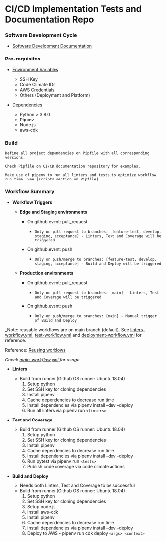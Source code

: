 # CI/CD Implementation Tests and Documentation Repo

### Software Development Cycle
- [Software Development Documentation]()
### Pre-requisites 

- [Environment Variables](https://docs.google.com/spreadsheets/d/1sWs-Nfzx3ReiiCzKCe7OY5GnQrAiVt_PCasFb9frzpY/edit#gid=1807969178)
  - SSH Key
  - Code Climate IDs
  - AWS Credentials
  - Others (Deployment and Platform)
 
- [Dependencies](https://github.com/viyahe/appsync#requirements)
  - Python > 3.8.0
  - Pipenv
  - Node.js
  - aws-cdk

### Build

```
Define all project dependencies on Pipfile with all corresponding versions.

Check Pipfile on CI/CD documentation repository for examples.

Make use of pipenv to run all linters and tests to optimize workflow run time. See [scripts section on Pipfile]
```

### Workflow Summary
- **Workflow Triggers**
  - **Edge and Staging environments**
    - On github.event: pull_request
      - `Only on pull request to branches: [feature-test, develop, staging, acceptance] - Linters, Test and Coverage will be triggered`

    - On github.event: push
      - `Only on push/merge to branches: [feature-test, develop, staging, acceptance] - Build and Deploy will be triggered`
      
  - **Production environments**
    - On github.event: pull_request
      - `Only on pull request to branches: [main] - Linters, Test and Coverage will be triggered`

    - On github.event: push
      - `Only on push/merge to branches: [main] - Manual trigger of Build and Deploy`

_Note: reusable workflows are on main branch (default). See [linters-workflow.yml](https://github.com/viyahe/continuous-platform/blob/main/.github/workflows/linters-workflow.yml), [test-workflow.yml](https://github.com/viyahe/continuous-platform/blob/main/.github/workflows/test-workflow.yml) and [deployment-workflow.yml](https://github.com/viyahe/continuous-platform/blob/main/.github/workflows/deployment-workflow.yml) for reference. 

Reference: [Reusing worklows](https://docs.github.com/en/actions/using-workflows/reusing-workflows)

_Check [main-workflow.yml](https://github.com/viyahe/continuous-platform/blob/main/.github/workflows/main-workflow.yml) for usage._

- **Linters**
  - Build from runner (Github OS runner: Ubuntu 18.04)
    1.  Setup python
    2. Set SSH key for cloning dependencies
    3. Install pipenv
    4. Cache dependencies to decrease run time
    5. Install dependencies via pipenv install –dev –deploy
    6. Run all linters via pipenv run `<linters>`
    
- **Test and Coverage**
  - Build from runner (Github OS runner: Ubuntu 18.04)
    1. Setup python
    2. Set SSH key for cloning dependencies
    3. Install pipenv
    4. Cache dependencies to decrease run time
    5. Install dependencies via pipenv install –dev –deploy
    6. Run pytest via pipenv run `<tests>`
    7. Publish code coverage via code climate actions
    
- **Build and Deploy**
  - Needs both Linters, Test and Coverage to be successful
   - Build from runner (Github OS runner: Ubuntu 18.04)
      1. Setup python
      2. Set SSH key for cloning dependencies
      3. Setup node.js
      4. Install aws-cdk
      5. Install pipenv
      6. Cache dependencies to decrease run time
      7. Install dependencies via pipenv install –dev –deploy
      8. Deploy to AWS - pipenv run cdk deploy `<args> <context>`
